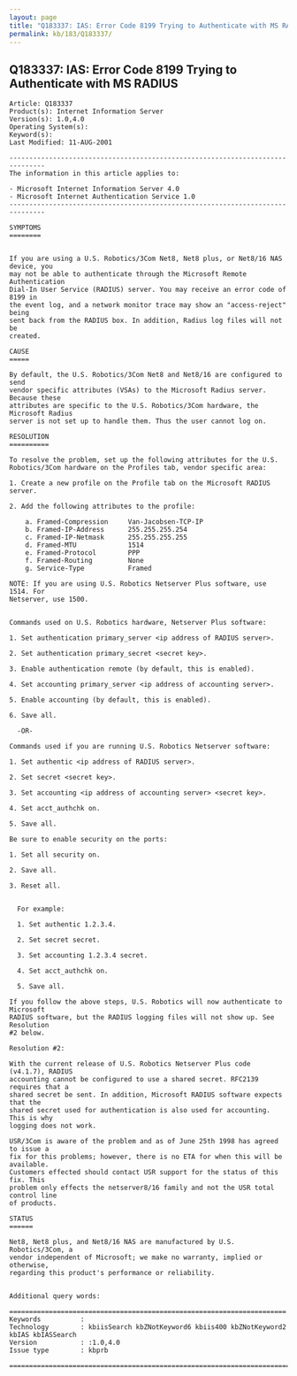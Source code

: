 ```yaml
---
layout: page
title: "Q183337: IAS: Error Code 8199 Trying to Authenticate with MS RADIUS"
permalink: kb/183/Q183337/
---
```


## Q183337: IAS: Error Code 8199 Trying to Authenticate with MS RADIUS

	Article: Q183337
	Product(s): Internet Information Server
	Version(s): 1.0,4.0
	Operating System(s): 
	Keyword(s): 
	Last Modified: 11-AUG-2001
	
	-------------------------------------------------------------------------------
	The information in this article applies to:
	
	- Microsoft Internet Information Server 4.0 
	- Microsoft Internet Authentication Service 1.0 
	-------------------------------------------------------------------------------
	
	SYMPTOMS
	========
	
	
	If you are using a U.S. Robotics/3Com Net8, Net8 plus, or Net8/16 NAS device, you
	may not be able to authenticate through the Microsoft Remote Authentication
	Dial-In User Service (RADIUS) server. You may receive an error code of 8199 in
	the event log, and a network monitor trace may show an "access-reject" being
	sent back from the RADIUS box. In addition, Radius log files will not be
	created.
	
	CAUSE
	=====
	
	By default, the U.S. Robotics/3Com Net8 and Net8/16 are configured to send
	vendor specific attributes (VSAs) to the Microsoft Radius server. Because these
	attributes are specific to the U.S. Robotics/3Com hardware, the Microsoft Radius
	server is not set up to handle them. Thus the user cannot log on.
	
	RESOLUTION
	==========
	
	To resolve the problem, set up the following attributes for the U.S.
	Robotics/3Com hardware on the Profiles tab, vendor specific area:
	
	1. Create a new profile on the Profile tab on the Microsoft RADIUS server.
	
	2. Add the following attributes to the profile:
	
	    a. Framed-Compression     Van-Jacobsen-TCP-IP
	    b. Framed-IP-Address      255.255.255.254
	    c. Framed-IP-Netmask      255.255.255.255
	    d. Framed-MTU             1514
	    e. Framed-Protocol        PPP
	    f. Framed-Routing         None
	    g. Service-Type           Framed
	
	NOTE: If you are using U.S. Robotics Netserver Plus software, use 1514. For
	Netserver, use 1500.
	
	
	Commands used on U.S. Robotics hardware, Netserver Plus software:
	
	1. Set authentication primary_server <ip address of RADIUS server>.
	
	2. Set authentication primary_secret <secret key>.
	
	3. Enable authentication remote (by default, this is enabled).
	
	4. Set accounting primary_server <ip address of accounting server>.
	
	5. Enable accounting (by default, this is enabled).
	
	6. Save all.
	
	  -OR-
	
	Commands used if you are running U.S. Robotics Netserver software:
	
	1. Set authentic <ip address of RADIUS server>.
	
	2. Set secret <secret key>.
	
	3. Set accounting <ip address of accounting server> <secret key>.
	
	4. Set acct_authchk on.
	
	5. Save all.
	
	Be sure to enable security on the ports:
	
	1. Set all security on.
	
	2. Save all.
	
	3. Reset all.
	
	  
	  For example:
	
	  1. Set authentic 1.2.3.4.
	
	  2. Set secret secret.
	
	  3. Set accounting 1.2.3.4 secret.
	
	  4. Set acct_authchk on.
	
	  5. Save all.
	
	If you follow the above steps, U.S. Robotics will now authenticate to Microsoft
	RADIUS software, but the RADIUS logging files will not show up. See Resolution
	#2 below.
	
	Resolution #2:
	
	With the current release of U.S. Robotics Netserver Plus code (v4.1.7), RADIUS
	accounting cannot be configured to use a shared secret. RFC2139 requires that a
	shared secret be sent. In addition, Microsoft RADIUS software expects that the
	shared secret used for authentication is also used for accounting. This is why
	logging does not work.
	
	USR/3Com is aware of the problem and as of June 25th 1998 has agreed to issue a
	fix for this problems; however, there is no ETA for when this will be available.
	Customers effected should contact USR support for the status of this fix. This
	problem only effects the netserver8/16 family and not the USR total control line
	of products.
	
	STATUS
	======
	
	Net8, Net8 plus, and Net8/16 NAS are manufactured by U.S. Robotics/3Com, a
	vendor independent of Microsoft; we make no warranty, implied or otherwise,
	regarding this product's performance or reliability.
	
	
	Additional query words:
	
	======================================================================
	Keywords          :  
	Technology        : kbiisSearch kbZNotKeyword6 kbiis400 kbZNotKeyword2 kbIAS kbIASSearch
	Version           : :1.0,4.0
	Issue type        : kbprb
	
	=============================================================================
	
